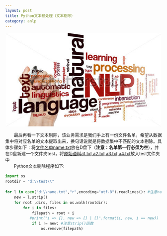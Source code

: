 ```yaml
---
layout: post
title: Python文本预处理（文本剔除）
category: anlp
---
```


<div align="center">
<img width="500" height="300" src="https://raw.githubusercontent.com/carrylaw/IMG/master/img/sucai2.jpg" />
</div>

&emsp;&emsp;最后再看一下文本剔除，该业务需求是我们手上有一份文件名单，希望从数据集中将对应名单的文本提取出来，换句话说就是将数据集中不匹配的文本剔除。具体步骤如下：将[文件名单name.txt](https://github.com/carrylaw/IMG/blob/master/name.txt)放在D盘下（**注意：名单第一行必须为空**），并在D盘新建一个文件夹test，将[原始语料a1.txt,a2.txt,a3.txt,a4.txt](https://github.com/carrylaw/Archive/tree/master/NLP%E6%96%87%E4%BB%B6%E5%A4%B9/SVM%E9%A2%84%E5%A4%84%E7%90%86%E8%BE%93%E5%85%A5)放入test文件夹中          
&emsp;&emsp;Python文本剔除程序如下:
``` python
import os
rootdir = "d:\\test\\"

for l in open("d:\\name.txt","r",encoding="utf-8").readlines(): #注意name.txt第一行为空
    new = l.strip()
    for root ,dirs, files in os.walk(rootdir):
        for i in files:
            filepath = root + i
           #print("i => {}, new => {} | {}".format(i, new, i == new))
            if i != new: #注意strip()函数
                os.remove(filepath)
```  